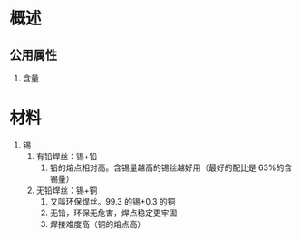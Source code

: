 # 概述
## 公用属性
1. 含量
# 材料
1. 锡
	1. 有铅焊丝：锡+铅
		1. 铅的熔点相对高。含锡量越高的锡丝越好用（最好的配比是 63%的含锡量）
	2. 无铅焊丝：锡+铜
		1. 又叫环保焊丝。99.3 的锡+0.3 的铜
		2. 无铅，环保无危害，焊点稳定更牢固
		3. 焊接难度高（铜的熔点高）